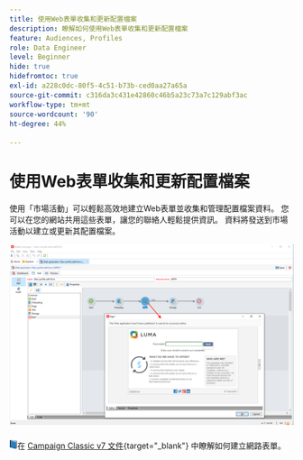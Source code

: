 ```yaml
---
title: 使用Web表單收集和更新配置檔案
description: 瞭解如何使用Web表單收集和更新配置檔案
feature: Audiences, Profiles
role: Data Engineer
level: Beginner
hide: true
hidefromtoc: true
exl-id: a228c0dc-80f5-4c51-b73b-ced0aa27a65a
source-git-commit: c316da3c431e42860c46b5a23c73a7c129abf3ac
workflow-type: tm+mt
source-wordcount: '90'
ht-degree: 44%

---
```


# 使用Web表單收集和更新配置檔案

使用「市場活動」可以輕鬆高效地建立Web表單並收集和管理配置檔案資料。 您可以在您的網站共用這些表單，讓您的聯絡人輕鬆提供資訊。 資料將發送到市場活動以建立或更新其配置檔案。

![](assets/web-form-page.png)

![](../assets/do-not-localize/book.png)在 [Campaign Classic v7 文件](https://experienceleague.adobe.com/docs/campaign-classic/using/designing-content/web-forms/about-web-forms.html?lang=zh-Hant){target=&quot;_blank&quot;} 中瞭解如何建立網路表單。

